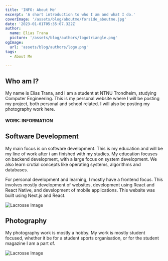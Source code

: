 ```yaml
---
title: 'INFO: About Me'
excerpt: 'A short introduction to who I am and what I do.'
coverImage: '/assets/blog/aboutme/forside_aboutme.jpg'
date: '2023-01-01T05:35:07.322Z'
author:
  name: Elias Trana
  picture: '/assets/blog/authors/logotriangle.png'
ogImage:
  url: 'assets/blog/authors/logo.png'
tags:
  - About Me

---
```




## Who am I?

My name is Elias Trana, and I am a student at NTNU Trondheim, studying Computer Engineering.
This is my personal website where I will be posting my project, both personal and school related. I will also be posting my photography work here.

#### **WORK:** INFORMATION

## Software Development

My main focus is on software development. This is my education and will be my line of work after i am finished with my studies. My education focuses on backend development, with a large focus on system development. We also learn crutial concepts like operating systems, algorithms and databases. 

For personal development and learning, I mostly have a frontend focus. This involves mostly development of websites, development using React and React Native, and development of mobile applications. This website was built using Next.js and React. 


![Lacrosse Image](/assets/blog/aboutme/selfie.jpeg)



## Photography

My photography work is mostly a hobby. My work is mostly student focused, whether it be for a student sports organisation, or for the student magazine I am a part of. 

![Lacrosse Image](/assets/blog/aboutme/foto.jpg)


